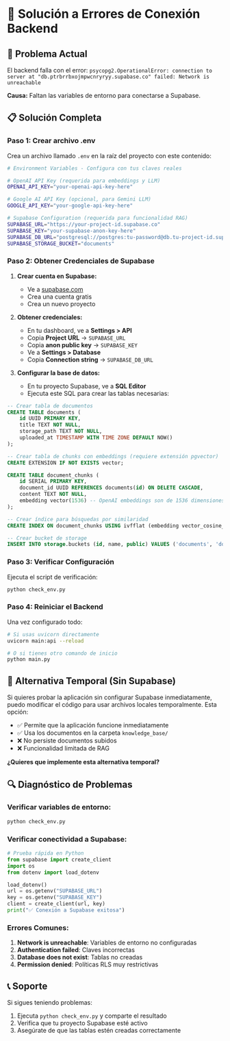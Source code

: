 # 🔧 Solución a Errores de Conexión Backend

## 🚨 Problema Actual
El backend falla con el error: `psycopg2.OperationalError: connection to server at "db.ptrbrrbxojmpwcnryryy.supabase.co" failed: Network is unreachable`

**Causa:** Faltan las variables de entorno para conectarse a Supabase.

## 📋 Solución Completa

### Paso 1: Crear archivo .env

Crea un archivo llamado `.env` en la raíz del proyecto con este contenido:

```bash
# Environment Variables - Configura con tus claves reales

# OpenAI API Key (requerida para embeddings y LLM)
OPENAI_API_KEY="your-openai-api-key-here"

# Google AI API Key (opcional, para Gemini LLM)
GOOGLE_API_KEY="your-google-api-key-here"

# Supabase Configuration (requerida para funcionalidad RAG)
SUPABASE_URL="https://your-project-id.supabase.co"
SUPABASE_KEY="your-supabase-anon-key-here"
SUPABASE_DB_URL="postgresql://postgres:tu-password@db.tu-project-id.supabase.co:5432/postgres"
SUPABASE_STORAGE_BUCKET="documents"
```

### Paso 2: Obtener Credenciales de Supabase

1. **Crear cuenta en Supabase:**
   - Ve a [supabase.com](https://supabase.com)
   - Crea una cuenta gratis
   - Crea un nuevo proyecto

2. **Obtener credenciales:**
   - En tu dashboard, ve a **Settings > API**
   - Copia **Project URL** → `SUPABASE_URL`
   - Copia **anon public key** → `SUPABASE_KEY`
   - Ve a **Settings > Database**
   - Copia **Connection string** → `SUPABASE_DB_URL`

3. **Configurar la base de datos:**
   - En tu proyecto Supabase, ve a **SQL Editor**
   - Ejecuta este SQL para crear las tablas necesarias:

```sql
-- Crear tabla de documentos
CREATE TABLE documents (
    id UUID PRIMARY KEY,
    title TEXT NOT NULL,
    storage_path TEXT NOT NULL,
    uploaded_at TIMESTAMP WITH TIME ZONE DEFAULT NOW()
);

-- Crear tabla de chunks con embeddings (requiere extensión pgvector)
CREATE EXTENSION IF NOT EXISTS vector;

CREATE TABLE document_chunks (
    id SERIAL PRIMARY KEY,
    document_id UUID REFERENCES documents(id) ON DELETE CASCADE,
    content TEXT NOT NULL,
    embedding vector(1536) -- OpenAI embeddings son de 1536 dimensiones
);

-- Crear índice para búsquedas por similaridad
CREATE INDEX ON document_chunks USING ivfflat (embedding vector_cosine_ops);

-- Crear bucket de storage
INSERT INTO storage.buckets (id, name, public) VALUES ('documents', 'documents', false);
```

### Paso 3: Verificar Configuración

Ejecuta el script de verificación:

```bash
python check_env.py
```

### Paso 4: Reiniciar el Backend

Una vez configurado todo:

```bash
# Si usas uvicorn directamente
uvicorn main:api --reload

# O si tienes otro comando de inicio
python main.py
```

## 🚀 Alternativa Temporal (Sin Supabase)

Si quieres probar la aplicación sin configurar Supabase inmediatamente, puedo modificar el código para usar archivos locales temporalmente. Esta opción:

- ✅ Permite que la aplicación funcione inmediatamente
- ✅ Usa los documentos en la carpeta `knowledge_base/`
- ❌ No persiste documentos subidos
- ❌ Funcionalidad limitada de RAG

**¿Quieres que implemente esta alternativa temporal?**

## 🔍 Diagnóstico de Problemas

### Verificar variables de entorno:
```bash
python check_env.py
```

### Verificar conectividad a Supabase:
```python
# Prueba rápida en Python
from supabase import create_client
import os
from dotenv import load_dotenv

load_dotenv()
url = os.getenv("SUPABASE_URL")
key = os.getenv("SUPABASE_KEY")
client = create_client(url, key)
print("✅ Conexión a Supabase exitosa")
```

### Errores Comunes:

1. **Network is unreachable**: Variables de entorno no configuradas
2. **Authentication failed**: Claves incorrectas
3. **Database does not exist**: Tablas no creadas
4. **Permission denied**: Políticas RLS muy restrictivas

## 📞 Soporte

Si sigues teniendo problemas:
1. Ejecuta `python check_env.py` y comparte el resultado
2. Verifica que tu proyecto Supabase esté activo
3. Asegúrate de que las tablas estén creadas correctamente 